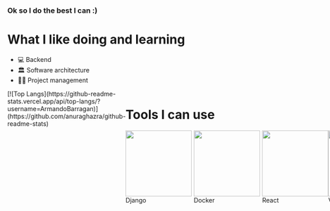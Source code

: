 ### Ok so I do the best I can :)
<h1>What I like doing and learning</h1>
<ul>
  <li>💻 Backend</li>
  <li>🏛 Software architecture</li>
  <li>✍🏼 Project management</li>
</ul>

<div style="display: flex; justify-content: space-between">
  <div>
[![Top Langs](https://github-readme-stats.vercel.app/api/top-langs/?username=ArmandoBarragan)](https://github.com/anuraghazra/github-readme-stats)
  </div>
  <div>
    <h1>Tools I can use</h1>
    <div style="display: flex; justify-content: space-around">
      <div sytle="display: flex; flex-direction: column;"><img height="150px" width="150px" src="https://user-images.githubusercontent.com/42745515/160669300-adf684fe-7759-4027-a4d4-eb05d93ab1e0.png"/> Django</div>
      <div sytle="display: flex; flex-direction: column;"><img height="150px" width="150px" src="https://user-images.githubusercontent.com/42745515/160669298-906105e7-2626-486b-be7b-9a1e04c629d4.png"/> Docker</div>
      <div sytle="display: flex; flex-direction: column;"><img height="150px" width="150px" src="https://user-images.githubusercontent.com/42745515/160669305-901c2018-1ecb-4792-b11c-f0296395bcb6.png"/> React</div>
      <div sytle="display: flex; flex-direction: column;"><img height="150px" width="150px" src="https://user-images.githubusercontent.com/42745515/160669306-d5e78a8f-f824-4405-80fd-b05ead5437ac.png"/> Vue</div>
      <div sytle="display: flex; flex-direction: column;"><img height="150px" width="150px" src="![image](https://user-images.githubusercontent.com/42745515/160669875-0faccdb2-6004-4bb3-ab9c-3463fb2afb81.png)
"/> Git</div>
      
    </div>
  </div>
</div>

<!--
**ArmandoBarragan/ArmandoBarragan** is a ✨ _special_ ✨ repository because its `README.md` (this file) appears on your GitHub profile.

Here are some ideas to get you started:

- 🔭 I’m currently working on ...
- 🌱 I’m currently learning ...
- 👯 I’m looking to collaborate on ...
- 🤔 I’m looking for help with ...
- 💬 Ask me about ...
- 📫 How to reach me: ...
- 😄 Pronouns: ...
- ⚡ Fun fact: ...
-->
